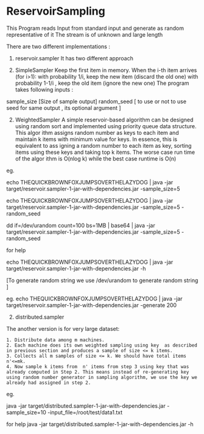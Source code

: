 # ReservoirSampling

This Program reads Input from standard input and generate as random representative of it 
The stream is of unknown and  large length 

There are two different implementations :

1.  reservoir.sampler
It has  two different approach 

1. SimpleSampler
	Keep the first item in memory.
	When the i-th item arrives (for  i>1):
		with probability 1/i, keep the new item (discard the old one)
		with probability  1-1/i , keep the old item (ignore the new one)
The program takes following inputs :

 sample_size [Size of sample output] 
 random_seed [ to use or not to use seed for same output , its optional argument ]


2. WeightedSampler
	A simple reservoir-based algorithm can be designed using random sort and implemented using priority queue data structure. This algor	       ithm assigns random number as keys to each item and maintain k items with minimum value for keys. In essence, this is equivalent to ass	      igning a random number to each item as key, sorting items using these keys and taking top k items. The worse case run time of the algor	     ithm is O(nlog k) while the best case runtime is  O(n)
	
eg. 

echo THEQUICKBROWNFOXJUMPSOVERTHELAZYDOG | java  -jar target/reservoir.sampler-1-jar-with-dependencies.jar -sample_size=5

echo THEQUICKBROWNFOXJUMPSOVERTHELAZYDOG | java  -jar target/reservoir.sampler-1-jar-with-dependencies.jar -sample_size=5 -random_seed

dd if=/dev/urandom count=100 bs=1MB | base64  | java  -jar target/reservoir.sampler-1-jar-with-dependencies.jar -sample_size=5 -random_seed

for help 

echo THEQUICKBROWNFOXJUMPSOVERTHELAZYDOG | java  -jar target/reservoir.sampler-1-jar-with-dependencies.jar -h 



[To generate random string we use /dev/urandom  to generate random string ]

eg.
echo THEQUICKBROWNFOXJUMPSOVERTHELAZYDOG | java  -jar target/reservoir.sampler-1-jar-with-dependencies.jar -generate 200


 

2. distributed.sampler

The another version is for very large dataset:

	1. Distribute data among m machines.
	2. Each machine does its own weighted sampling using key  as described in previous section and produces a sample of size <= k items.
	3. Collects all m samples of size <= k. We should have total items n'<=mk.
	4. Now sample k items from  n' items from step 3 using key that was already computed in Step 2. This means instead of re-generating key 	using random number generator in sampling algorithm, we use the key we already had assigned in step 2.

eg. 

  java -jar target/distributed.sampler-1-jar-with-dependencies.jar  -sample_size=10 -input_file=/root/test/data1.txt

  for help 
   java -jar target/distributed.sampler-1-jar-with-dependencies.jar  -h




